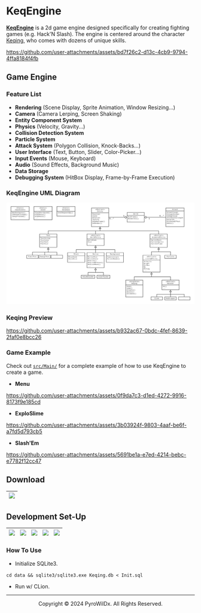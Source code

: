 # KeqEngine

[**KeqEngine**](https://github.com/PyroWilDx/KeqEngine/) is a 2d game engine designed specifically for creating fighting games (e.g. Hack'N Slash). The engine is centered around the character [Keqing](#keqing-preview), who comes with dozens of unique skills.

https://github.com/user-attachments/assets/bd7f26c2-d13c-4cb9-9794-4ffa8184f4fb

## Game Engine

### Feature List

- **Rendering** (Scene Display, Sprite Animation, Window Resizing...)
- **Camera** (Camera Lerping, Screen Shaking)
- **Entity Component System**
- **Physics** (Velocity, Gravity...)
- **Collision Detection System**
- **Particle System**
- **Attack System** (Polygon Collision, Knock-Backs...)
- **User Interface** (Text, Button, Slider, Color-Picker...)
- **Input Events** (Mouse, Keyboard)
- **Audio** (Sound Effects, Background Music)
- **Data Storage**
- **Debugging System** (HitBox Display, Frame-by-Frame Execution)

### KeqEngine UML Diagram

<img src=".readme/KeqEngineUML.png">

### Keqing Preview

https://github.com/user-attachments/assets/b932ac67-0bdc-4fef-8639-2faf0e8bcc26

### Game Example

Check out [```src/Main/```](src/Main/) for a complete example of how to use KeqEngine to create a game.

- **Menu**

https://github.com/user-attachments/assets/0f9da7c3-d1ed-4272-9916-8173f9e185cd

- **ExploSlime**

https://github.com/user-attachments/assets/3b03924f-9803-4aaf-be6f-a7fd5d793cb5

- **Slash'Em**

https://github.com/user-attachments/assets/5691be1a-e7ed-4214-bebc-e7782f12cc47

## Download

<div align="center">

| [<img src="https://cdn.jsdelivr.net/gh/devicons/devicon@latest/icons/windows8/windows8-original.svg" width="60"/>](https://github.com/PyroWilDx/KeqEngine/releases/) |
|---|

</div>

## Development Set-Up

<div align="center">

| [<img src="https://cdn.jsdelivr.net/gh/devicons/devicon@latest/icons/cplusplus/cplusplus-original.svg" width="60"/>](https://isocpp.org/) | [<img src="https://cdn.jsdelivr.net/gh/devicons/devicon@latest/icons/sdl/sdl-plain.svg" width="60"/>](https://www.libsdl.org/) | [<img src="https://cdn.jsdelivr.net/gh/devicons/devicon@latest/icons/sqlite/sqlite-original.svg" width="60"/>](https://www.sqlite.org/) | [<img src="https://cdn.jsdelivr.net/gh/devicons/devicon@latest/icons/clion/clion-original.svg" width="60"/>](https://www.jetbrains.com/clion/) | [<img src="https://cdn.jsdelivr.net/gh/devicons/devicon@latest/icons/windows8/windows8-original.svg" width="60"/>](https://www.microsoft.com/windows/) |
|---|---|---|---|---|

</div>

### How To Use

- Initialize SQLite3.

```
cd data && sqlite3/sqlite3.exe Keqing.db < Init.sql
```

- Run w/ CLion.

---

<div align="center">
  Copyright &#169; 2024 PyroWilDx. All Rights Reserved.
</div>
